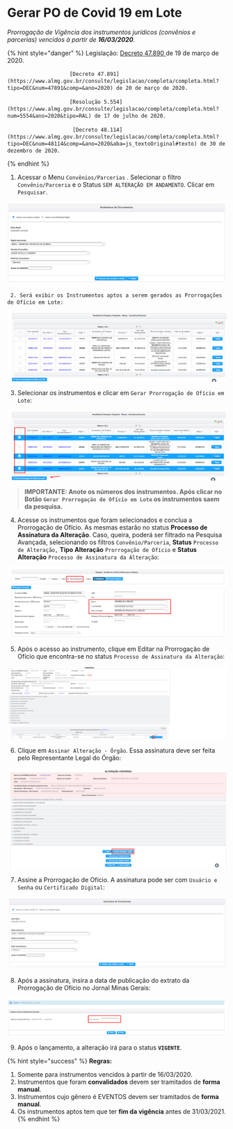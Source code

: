 # Gerar PO de Covid 19 em Lote



_Prorrogação de Vigência dos instrumentos jurídicos \(convênios e parcerias\) vencidos à partir de **16/03/2020**._

{% hint style="danger" %}
Legislação: [Decreto 47.890 ](https://www.almg.gov.br/consulte/legislacao/completa/completa.html?tipo=DEC&num=47890&comp=&ano=2020)de 19 de março de 2020.

                        [Decreto 47.891](https://www.almg.gov.br/consulte/legislacao/completa/completa.html?tipo=DEC&num=47891&comp=&ano=2020) de 20 de março de 2020.

                        [Resolução 5.554](https://www.almg.gov.br/consulte/legislacao/completa/completa.html?num=5554&ano=2020&tipo=RAL) de 17 de julho de 2020. 

                         [Decreto 48.114](https://www.almg.gov.br/consulte/legislacao/completa/completa.html?tipo=DEC&num=48114&comp=&ano=2020&aba=js_textoOriginal#texto) de 30 de dezembro de 2020.
{% endhint %}

1. Acessar o Menu `Convênios/Parcerias` . Selecionar o filtro `Convênio/Parceria` e o Status `SEM ALTERAÇÃO EM ANDAMENTO`. Clicar em `Pesquisar`.

![](../../.gitbook/assets/image%20%28396%29.png)

     2. Será exibir os Instrumentos aptos a serem gerados as Prorrogações de Ofício em Lote:

![](../../.gitbook/assets/image%20%28397%29.png)

3. Selecionar os instrumentos e clicar em `Gerar Prorrogação de Ofício em Lote`:

![](../../.gitbook/assets/image%20%28403%29.png)

> **IMPORTANTE: Anote os números dos instrumentos. Após clicar no Botão `Gerar Prorrogação de Ofício em Lote` os instrumentos saem da pesquisa.**

4. Acesse os instrumentos que foram selecionados e conclua a Prorrogação de Ofício. As mesmas estarão no status **Processo de Assinatura da Alteração**. Caso, queira, poderá ser filtrado na Pesquisa Avançada, selecionando os filtros `Convênio/Parceria`, **Status** `Processo de Alteração,` **Tipo Alteração** `Prorrogação de Ofício` e **Status Alteração** `Processo de Assinatura da Alteração`:

![](../../.gitbook/assets/image%20%28404%29.png)

5. Após o acesso ao instrumento, clique em Editar na Prorrogação de Ofício que encontra-se no status `Processo de Assinatura da Alteração`:

![](../../.gitbook/assets/image%20%28394%29.png)

6. Clique em `Assinar Alteração - Órgão`. Essa assinatura deve ser feita pelo Representante Legal do Órgão:

![](../../.gitbook/assets/image%20%28405%29.png)

7. Assine a Prorrogação de Ofício. A assinatura pode ser com `Usuário e Senha` ou `Certificado Digital`:

![](../../.gitbook/assets/image%20%28401%29.png)

8. Após a assinatura, insira a data de publicação do extrato da Prorrogação de Ofício no Jornal Minas Gerais:

![](../../.gitbook/assets/image%20%28393%29.png)

9. Após o lançamento, a alteração irá para o status **`VIGENTE`**.

{% hint style="success" %}
**Regras:**

1. Somente para instrumentos vencidos à partir de 16/03/2020.
2. Instrumentos que foram **convalidados** devem ser tramitados de **forma manual**.
3. Instrumentos cujo gênero é EVENTOS devem ser tramitados de **forma manual**.
4. Os instrumentos aptos tem que ter **fim da vigência** antes de 31/03/2021.
{% endhint %}

